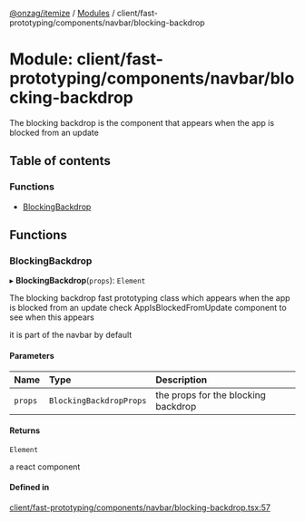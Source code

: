 [@onzag/itemize](../README.md) / [Modules](../modules.md) / client/fast-prototyping/components/navbar/blocking-backdrop

# Module: client/fast-prototyping/components/navbar/blocking-backdrop

The blocking backdrop is the component that appears when the app is blocked from an update

## Table of contents

### Functions

- [BlockingBackdrop](client_fast_prototyping_components_navbar_blocking_backdrop.md#blockingbackdrop)

## Functions

### BlockingBackdrop

▸ **BlockingBackdrop**(`props`): `Element`

The blocking backdrop fast prototyping class which appears when the app is blocked
from an update check AppIsBlockedFromUpdate component to see when this appears

it is part of the navbar by default

#### Parameters

| Name | Type | Description |
| :------ | :------ | :------ |
| `props` | `BlockingBackdropProps` | the props for the blocking backdrop |

#### Returns

`Element`

a react component

#### Defined in

[client/fast-prototyping/components/navbar/blocking-backdrop.tsx:57](https://github.com/onzag/itemize/blob/5c2808d3/client/fast-prototyping/components/navbar/blocking-backdrop.tsx#L57)
